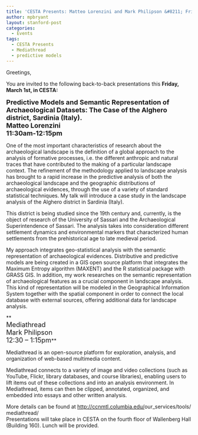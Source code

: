 ```yaml
---
title: 'CESTA Presents: Matteo Lorenzini and Mark Philipson &#8211; Friday March 1st'
author: mpbryant
layout: stanford-post
categories:
  - Events
tags:
  - CESTA Presents
  - Mediathread
  - predictive models
---
```

Greetings,

You are invited to the following back-to-back presentations this **Friday, March 1st, in CESTA:**

<span style="font-size: large;"><strong>Predictive Models and Semantic Representation of Archaeological Datasets: The Case of the Alghero district, Sardinia (Italy).<br /> Matteo Lorenzini<br /> 11:30am-12:15pm</strong></span>

One of the most important characteristics of research about the archaeological landscape is the definition of a global approach to the analysis of formative processes, i.e. the different anthropic and natural traces that have contributed to the making of a particular landscape context. The refinement of the methodology applied to landscape analysis has brought to a rapid increase in the predictive analysis of both the archaeological landscape and the geographic distributions of archaeological evidences, through the use of a variety of standard statistical techniques. My talk will introduce a case study in the landscape analysis of the Alghero district in Sardinia (Italy).

This district is being studied since the 19th century and, currently, is the object of research of the University of Sassari and the Archaeological Superintendence of Sassari. The analysis takes into consideration different settlement dynamics and environmental markers that characterized human settlements from the prehistorical age to late medieval period.

My approach integrates geo-statistical analysis with the semantic representation of archaeological evidences. Distributive and predictive models are being created in a GIS open source platform that integrates the Maximum Entropy algorithm (MAXENT) and the R statistical package with GRASS GIS. In addition, my work researches on the semantic representation of archaeological features as a crucial component in landscape analysis. This kind of representation will be modeled in the Geographical Information System together with the spatial component in order to connect the local database with external sources, offering additional data for landscape analysis.

**  
<span style="font-size: large;">Mediathread<br /> Mark Philipson<br /> 12:30 &#8211; 1:15pm</span>**

Mediathread is an open-source platform for exploration, analysis, and organization of web-based multimedia content.

Mediathread connects to a variety of image and video collections (such as YouTube, Flickr, library databases, and course libraries), enabling users to lift items out of these collections and into an analysis environment. In Mediathread, items can then be clipped, annotated, organized, and embedded into essays and other written analysis.

More details can be found at <a href="http://ccnmtl.columbia.edu/our_services/tools/mediathread/" target="_blank">http://ccnmtl.columbia.edu/<wbr>our_services/tools/<wbr>mediathread/</wbr></wbr></a>  
Presentations will take place in CESTA on the fourth floor of Wallenberg Hall (Building 160). Lunch will be provided.

&nbsp;

&nbsp;
